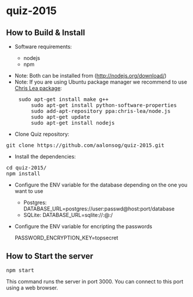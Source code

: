 # quiz-2015

## How to Build & Install

- Software requirements:

	+ nodejs 
	+ npm

 + Note: Both can be installed from (http://nodejs.org/download/)
 + Note: If you are using Ubuntu package manager we recommend to use [Chris Lea package](http://www.ubuntuupdates.org/ppa/chris_lea_nodejs):
<pre>
	sudo apt-get install make g++
        sudo apt-get install python-software-properties
        sudo add-apt-repository ppa:chris-lea/node.js
        sudo apt-get update
        sudo apt-get install nodejs
</pre> 

- Clone Quiz repository:

<pre>
git clone https://github.com/aalonsog/quiz-2015.git
</pre>

- Install the dependencies:

<pre>
cd quiz-2015/
npm install
</pre>

- Configure the ENV variable for the database depending on the one you want to use

  + Postgres: DATABASE_URL=postgres://user:passwd@host:port/database
  + SQLite:   DATABASE_URL=sqlite://:@:/

- Configure the ENV variable for encripting the passwords

  PASSWORD_ENCRYPTION_KEY=topsecret

## How to Start the server

<pre>
npm start
</pre>

This command runs the server in port 3000. You can connect to this port using a web browser.
